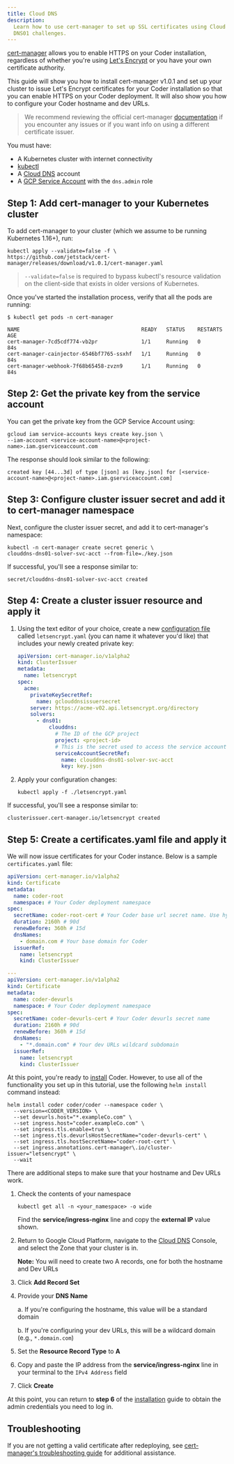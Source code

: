 ```yaml
---
title: Cloud DNS
description:
  Learn how to use cert-manager to set up SSL certificates using Cloud DNS for
  DNS01 challenges.
---
```


[cert-manager](https://cert-manager.io/) allows you to enable HTTPS on your
Coder installation, regardless of whether you're using
[Let's Encrypt](https://letsencrypt.org/) or you have your own certificate
authority.

This guide will show you how to install cert-manager v1.0.1 and set up your
cluster to issue Let's Encrypt certificates for your Coder installation so that
you can enable HTTPS on your Coder deployment. It will also show you how to
configure your Coder hostname and dev URLs.

> We recommend reviewing the official cert-manager
> [documentation](https://cert-manager.io/docs/) if you encounter any issues or
> if you want info on using a different certificate issuer.

You must have:

- A Kubernetes cluster with internet connectivity
- [kubectl](https://kubernetes.io/docs/tasks/tools/install-kubectl/)
- A [Cloud DNS](https://cloud.google.com/dns) account
- A
  [GCP Service Account](https://cloud.google.com/iam/docs/creating-managing-service-accounts)
  with the `dns.admin` role

## Step 1: Add cert-manager to your Kubernetes cluster

To add cert-manager to your cluster (which we assume to be running Kubernetes
1.16+), run:

```console
kubectl apply --validate=false -f \
https://github.com/jetstack/cert-manager/releases/download/v1.0.1/cert-manager.yaml
```

> `--validate=false` is required to bypass kubectl's resource validation on the
> client-side that exists in older versions of Kubernetes.

Once you've started the installation process, verify that all the pods are
running:

```console
$ kubectl get pods -n cert-manager

NAME                                       READY   STATUS    RESTARTS   AGE
cert-manager-7cd5cdf774-vb2pr              1/1     Running   0          84s
cert-manager-cainjector-6546bf7765-ssxhf   1/1     Running   0          84s
cert-manager-webhook-7f68b65458-zvzn9      1/1     Running   0          84s
```

## Step 2: Get the private key from the service account

You can get the private key from the GCP Service Account using:

```console
gcloud iam service-accounts keys create key.json \
--iam-account <service-account-name>@<project-name>.iam.gserviceaccount.com
```

The response should look similar to the following:

```console
created key [44...3d] of type [json] as [key.json] for [<service-account-name>@<project-name>.iam.gserviceaccount.com]
```

## Step 3: Configure cluster issuer secret and add it to cert-manager namespace

Next, configure the cluster issuer secret, and add it to cert-manager's
namespace:

```console
kubectl -n cert-manager create secret generic \
clouddns-dns01-solver-svc-acct --from-file=./key.json
```

If successful, you'll see a response similar to:

```console
secret/clouddns-dns01-solver-svc-acct created
```

## Step 4: Create a cluster issuer resource and apply it

1. Using the text editor of your choice, create a new
   [configuration file](https://cert-manager.io/docs/configuration/acme/dns01/)
   called `letsencrypt.yaml` (you can name it whatever you'd like) that includes
   your newly created private key:

    ```yaml
    apiVersion: cert-manager.io/v1alpha2
    kind: ClusterIssuer
    metadata:
      name: letsencrypt
    spec:
      acme:
        privateKeySecretRef:
          name: gclouddnsissuersecret
        server: https://acme-v02.api.letsencrypt.org/directory
        solvers:
          - dns01:
              clouddns:
                # The ID of the GCP project
                project: <project-id>
                # This is the secret used to access the service account
                serviceAccountSecretRef:
                  name: clouddns-dns01-solver-svc-acct
                  key: key.json
    ```

1. Apply your configuration changes:

    ```console
    kubectl apply -f ./letsencrypt.yaml
    ```

If successful, you'll see a response similar to:

```console
clusterissuer.cert-manager.io/letsencrypt created
```

## Step 5: Create a certificates.yaml file and apply it

We will now issue certificates for your Coder instance. Below is a sample
`certificates.yaml` file:

```yaml
apiVersion: cert-manager.io/v1alpha2
kind: Certificate
metadata:
  name: coder-root
  namespace: # Your Coder deployment namespace
spec:
  secretName: coder-root-cert # Your Coder base url secret name. Use hyphens in place of spaces.
  duration: 2160h # 90d
  renewBefore: 360h # 15d
  dnsNames:
    - domain.com # Your base domain for Coder
  issuerRef:
    name: letsencrypt
    kind: ClusterIssuer

---
apiVersion: cert-manager.io/v1alpha2
kind: Certificate
metadata:
  name: coder-devurls
  namespace: # Your Coder deployment namespace
spec:
  secretName: coder-devurls-cert # Your Coder devurls secret name
  duration: 2160h # 90d
  renewBefore: 360h # 15d
  dnsNames:
    - "*.domain.com" # Your dev URLs wildcard subdomain
  issuerRef:
    name: letsencrypt
    kind: ClusterIssuer
```

At this point, you're ready to [install](../../setup/installation.md) Coder.
However, to use all of the functionality you set up in this tutorial, use the
following `helm install` command instead:

```console
helm install coder coder/coder --namespace coder \
  --version=<CODER_VERSION> \
  --set devurls.host="*.exampleCo.com" \
  --set ingress.host="coder.exampleCo.com" \
  --set ingress.tls.enable=true \
  --set ingress.tls.devurlsHostSecretName="coder-devurls-cert" \
  --set ingress.tls.hostSecretName="coder-root-cert" \
  --set ingress.annotations.cert-manager\.io/cluster-issuer="letsencrypt" \
  --wait
```

There are additional steps to make sure that your hostname and Dev URLs work.

1. Check the contents of your namespace

   ```console
   kubectl get all -n <your_namespace> -o wide
   ```

   Find the **service/ingress-nginx** line and copy the **external IP** value
   shown.

1. Return to Google Cloud Platform, navigate to the
   [Cloud DNS](https://cloud.google.com/dns) Console, and select the Zone that
   your cluster is in.

   **Note:** You will need to create two A records, one for both the hostname
   and Dev URLs

1. Click **Add Record Set**

1. Provide your **DNS Name**

   a. If you're configuring the hostname, this value will be a standard domain

   b. If you're configuring your dev URLs, this will be a wildcard domain (e.g.,
   `*.domain.com`)

1. Set the **Resource Record Type** to **A**

1. Copy and paste the IP address from the **service/ingress-nginx** line in your
   terminal to the `IPv4 Address` field

1. Click **Create**

At this point, you can return to **step 6** of the
[installation](../../setup/installation.md) guide to obtain the admin
credentials you need to log in.

## Troubleshooting

If you are not getting a valid certificate after redeploying, see
[cert-manager's troubleshooting guide](https://cert-manager.io/docs/faq/acme/)
for additional assistance.
